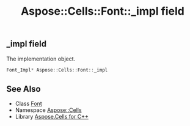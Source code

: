 ﻿---
title: Aspose::Cells::Font::_impl field
linktitle: _impl
second_title: Aspose.Cells for C++ API Reference
description: 'Aspose::Cells::Font::_impl field. The implementation object in C++.'
type: docs
weight: 4400
url: /cpp/aspose.cells/font/_impl/
---
## _impl field


The implementation object.

```cpp
Font_Impl* Aspose::Cells::Font::_impl
```

## See Also

* Class [Font](../)
* Namespace [Aspose::Cells](../../)
* Library [Aspose.Cells for C++](../../../)
